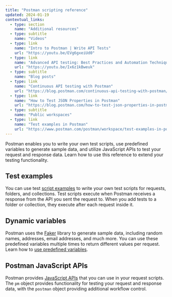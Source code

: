 ```yaml
---
title: "Postman scripting reference"
updated: 2024-01-19
contextual_links:
  - type: section
    name: "Additional resources"
  - type: subtitle
    name: "Videos"
  - type: link
    name: "Intro to Postman | Write API Tests"
    url: "https://youtu.be/EVg6gxeiUd0"
  - type: link
    name: "Advanced API testing: Best Practices and Automation Techniques | Postman Intergalactic"
    url: "https://youtu.be/Ix6z1kBweuk"
  - type: subtitle
    name: "Blog posts"
  - type: link
    name: "Continuous API testing with Postman"
    url: "https://blog.postman.com/continuous-api-testing-with-postman/"
  - type: link
    name: "How to Test JSON Properties in Postman"
    url: "https://blog.postman.com/how-to-test-json-properties-in-postman/"
  - type: subtitle
    name: "Public workspaces"
  - type: link
    name: "Test examples in Postman"
    url: "https://www.postman.com/postman/workspace/test-examples-in-postman/overview"
---
```


Postman enables you to write your own test scripts, use predefined variables to generate sample data, and utilize JavaScript APIs to test your request and response data. Learn how to use this reference to extend your testing functionality.

## Test examples

You can use test [script examples](/docs/writing-scripts/script-references/test-examples/) to write your own test scripts for requests, folders, and collections. Test scripts execute when Postman receives a response from the API you sent the request to. When you add tests to a folder or collection, they execute after each request inside it.

## Dynamic variables

Postman uses the [Faker](https://www.npmjs.com/package/@faker-js/faker) library to generate sample data, including random names, addresses, email addresses, and much more. You can use these predefined variables multiple times to return different values per request. Learn how to [use predefined variables](/docs/writing-scripts/script-references/variables-list/).

## Postman JavaScript APIs

Postman provides [JavaScript APIs](/docs/writing-scripts/script-references/postman-sandbox-api-reference/) that you can use in your request scripts. The `pm` object provides functionality for testing your request and response data, with the `postman` object providing additional workflow control.
